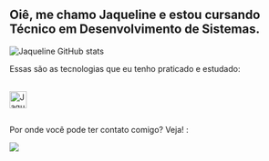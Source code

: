 ## Oiê, me chamo Jaqueline e estou cursando Técnico em Desenvolvimento de Sistemas.

![Jaqueline GitHub stats](https://github-readme-stats.vercel.app/api?username=JaquelineSouzaSantos&show_icons=true&theme=dracula)

Essas são as tecnologias que eu tenho praticado e estudado:
<div style="display: inline_block"><br>
  <img align="center" alt="Jaque-JS" height="30" widht="40"
<img src="https://cdn.jsdelivr.net/gh/devicons/devicon@latest/icons/javascript/javascript-original.svg" />
</div>


##

Por onde você pode ter contato comigo? Veja! :

<div>
<a href = "mailto:jaquelinedesozuasantos650@gmail.com"><img src="https://img.shields.io/badge/-Gmail-%23333?style=for-the-badge&logo=gmail&logoColor=white&quot; target="_blank"></a>
</div>
